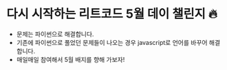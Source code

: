 # 다시 시작하는 리트코드 5월 데이 챌린지 :fire:
- 문제는 파이썬으로 해결합니다. 
- 기존에 파이썬으로 풀었던 문제들이 나오는 경우 javascript로 언어를 바꾸어 해결합니다. 
- 매일매일 참여해서 5월 배지를 향해 가보자!
